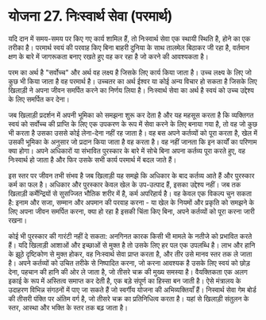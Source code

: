 # योजना 27. निःस्वार्थ सेवा (परमार्थ)

यदि दान में समय-समय पर किए गए कार्य शामिल हैं, तो निःस्वार्थ सेवा एक स्थायी स्थिति है, होने का एक तरीका है। परमार्थ स्वयं की परवाह किए बिना बाहरी दुनिया के साथ तालमेल बिठाकर जी रहा है, वर्तमान क्षण के बारे में जागरूकता बनाए रखते हुए वह कर रहा है जो करने की आवश्यकता है।

परम का अर्थ है "सर्वोच्च" और अर्थ वह लक्ष्य है जिसके लिए कार्य किया जाता है। उच्च लक्ष्य के लिए जो कुछ भी किया जाता है वह परमार्थ है। उच्चतर का अर्थ ईश्वर या कोई अन्य विचार हो सकता है जिसके लिए खिलाड़ी ने अपना जीवन समर्पित करने का निर्णय लिया है। निःस्वार्थ सेवा का अर्थ है स्वयं को उच्च उद्देश्य के लिए समर्पित कर देना।

जब खिलाड़ी प्रदर्शन में अपनी भूमिका को समझना शुरू कर देता है और यह महसूस करता है कि व्यक्तिगत स्वयं को सर्वोच्च की प्राप्ति के लिए एक उपकरण के रूप में सेवा करने के लिए बनाया गया है, तो वह जो कुछ भी करता है उसका उससे कोई लेना-देना नहीं रह जाता है। वह बस अपने कर्तव्यों को पूरा करता है, खेल में उसकी भूमिका के अनुसार जो प्रदान किया जाता है वह करता है। वह नहीं जानता कि इन कार्यों का परिणाम क्या होगा। अपने अधिकारों या संभावित पुरस्कार के बारे में सोचे बिना अपना कर्तव्य पूरा करते हुए, वह निःस्वार्थ हो जाता है और फिर उसके सभी कार्य परमार्थ में बदल जाते हैं।

इस स्तर पर जीवन तभी संभव है जब खिलाड़ी यह समझे कि अधिकार के बाद कर्तव्य आते हैं और पुरस्कार कर्म का फल है। अधिकार और पुरस्कार केवल खेल के उप-उत्पाद हैं, इसका उद्देश्य नहीं। जब तक खिलाड़ी कर्मेन्द्रियों से सुसज्जित भौतिक शरीर में है, कर्म अपरिहार्य है। वह केवल एक विकल्प चुन सकता है: इनाम और सजा, सम्मान और अपमान की परवाह करना - या खेल के नियमों और प्रकृति को समझने के लिए अपना जीवन समर्पित करना, क्या हो रहा है इसकी चिंता किए बिना, अपने कर्तव्यों को पूरा करना जारी रखना।

कोई भी पुरस्कार की गारंटी नहीं दे सकता: अनगिनत कारक किसी भी मामले के नतीजे को प्रभावित करते हैं। यदि खिलाड़ी आशाओं और इच्छाओं से मुक्त है तो उसके लिए हर पल एक उपलब्धि है। लाभ और हानि के झूठे दृष्टिकोण से मुक्त होकर, वह निःस्वार्थ सेवा प्राप्त करता है, और तीर उसे मानव स्तर तक ले जाता है। अपने कर्तव्यों को उचित तरीके से निष्पादित करना, जो करना आवश्यक है उसके लिए स्वयं को छोड़ देना, पहचान की हानि की ओर ले जाता है, जो तीसरे चक्र की मुख्य समस्या है। वैयक्तिकता एक अलग इकाई के रूप में अस्तित्व समाप्त कर देती है, एक बड़े संपूर्ण का हिस्सा बन जाती है। ऐसे मंत्रालय के उदाहरण विभिन्न संगठनों में पाए जा सकते हैं जो स्वर्गीय योजना की अभिव्यक्तियाँ हैं। निस्वार्थ सेवा गेम बोर्ड की तीसरी पंक्ति पर अंतिम वर्ग है, जो तीसरे चक्र का प्रतिनिधित्व करता है। यहां से खिलाड़ी संतुलन के स्तर, आस्था और भक्ति के स्तर तक बढ़ जाता है।
